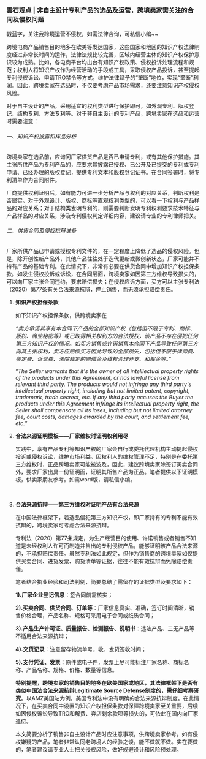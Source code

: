 ### 雲石观点 | 非自主设计专利产品的选品及运营，跨境卖家需关注的合同及侵权问题

戳蓝字，关注我跨境运营不侵权，如需法律咨询，可私信小编~~

跨境电商产品销售目的地多在欧美等发达国家，这些国家和地区的知识产权法律制度经过非常长时间的运作，法律法规比较完善，区域内经营主体的知识产权保护意识较为成熟。比如，各电商平台均出台有知识产权政策、侵权投诉处理流程和规范；权利人将知识产权作为经营活动的手段或工具，采取侵权产品投诉，甚至提起专利侵权诉讼、申请TRO禁令等方式，维护法律赋予的“垄断”地位，实现“垄断”利润。因此，跨境卖家在选品时，不仅要考虑产品市场需求，还要注意知识产权侵权风险。

对于自主设计的产品，采用适宜的权利类型进行保护即可，如外观专利、版权登记、结构专利、方法专利等。对于非自主设计的专利产品，跨境卖家在选品和运营时需要注意：

###### 一、知识产权披露和样品分析

跨境卖家在选品前，应询问厂家供货产品是否已申请专利，或有其他保护措施。其主张所供产品为专利产品的，应要求其披露已授权、已公开及已提交的专利或专利申请、已经办理的版权登记，提供专利文本和版权登记证书。在合同签署时，将专利清单作为合同附件。

厂商提供权利证明后，如有能力可进一步分析产品与权利的对应关系，判断权利是否属实。对于外观设计、版权、商标等直观权利类型的，可以看一下权利与产品样品的对应关系；对于结构类发明专利的，则需要判断发明专利权利要求技术特征与产品样品的对应关系，涉及专利侵权判定详细内容，建议请专业的专利律师把关。

###### 二、供货合同及侵权抗辩准备

厂家所供产品已申请或授权专利文件的，在一定程度上降低了选品的侵权风险。但是，除开创性新产品外，其他产品往往处于迭代更新或微创新状态，厂家可能并不持有产品的基础专利。在此情况下，非常有必要在供货合同中增加知识产权担保条款。如发生侵权投诉或诉讼，在合同层面，跨境卖家如因第三方维权导致损失的，可以向厂家主张合同违约，要求赔偿损失；在侵权应诉方面，买方可以主张专利法（2020）第77条有关合法来源抗辩，停止销售，而无须承担赔偿责任。

1. **知识产权担保条款**
   
   如下知识产权担保条款，供跨境卖家在
   
   *“卖方承诺其享有本合同下产品的全部知识产权（包括但不限于专利、商标、版权、商业秘密等）或已取得相关权利方的合法授权，该产品不存在侵犯任何第三方知识产权的情况。如买方销售或许诺销售本合同下产品导致任何第三方向其主张权利，卖方应赔偿买方因此导致的全部损失，包括但不限于律师费、鉴定费、诉讼费、法院裁定的赔偿金及维权合理开支、和解金等。”*
   
   “*The Seller warrants that it's the owner of all intelllectual property rights of the products under this Agreement, or has lawful license from relevant third party. The products would not infringe any third party's intellectual property right, including but not limited patent, copyright, trademark, trade secrect, etc. If any third party accuses the Buyer the products under this Agreement infringe its intellectual property right, the Seller shall compensate all its loses, including but not limited attorney fee, court costs, damages awarded by the court, and settlement fee, etc.*”

2. **合法来源证明模板——厂家维权时证明权利用尽**
   
   实践中，享有产品专利等知识产权的厂家会自行或委托代理机构主动提起侵权投诉或侵权诉讼，维护市场利益。因权利人的维权管理不足，特别是在委托第三方维权时，正品跨境卖家可能被波及，因此，建议跨境卖家除签订买卖合同外，要求厂家出具一份证明函，证明其所售产品为正品。笔者提供以下证明模板，供卖家朋友参考。如需word版，请私信小编。
   
   <img src="file:///C:/Users/zhoul/AppData/Roaming/marktext/images/2024-07-23-16-14-42-1721722476649.png" title="" alt="" data-align="center">
   
   <img src="file:///C:/Users/zhoul/AppData/Roaming/marktext/images/2024-07-23-16-15-31-1721722523305.png" title="" alt="" data-align="center">

3. **合法来源抗辩——第三方维权时证明产品有合法来源**
   
   在中国法律框架下，若选品侵犯第三方知识产权，即厂家持有的专利不能有效抗辩的，跨境卖家可考虑合法来源抗辩。
   
   专利法（2020）第77条规定，为生产经营目的使用、许诺销售或者销售不知道是未经权利人许可而制造并售出的专利侵权产品，能够证明该产品合法来源的，不承担赔偿责任。虽然专利法如此规定，但作为销售商的跨境卖家如仅提供买卖合同、进货发票、购货清单等证据，往往不能有效抗辩而免除赔偿责任。
   
   笔者结合执业经验和司法判例，简要总结了需留存的证据类型及要求如下：
   
   **1).厂家企业登记信息**：签合同前需核实；
   
   **2).买卖合同、供货合同、订单等**：厂家信息真实、准确，签订时间清晰，销售价格合理，产品名称、规格可采用电子合同或纸质合同；
   
   **3).产品生产许可证、质量报告、检测报告、说明书**：违法产品、三无产品等不适用合法来源抗辩；
   
   **4).交货记录**：注意留存物流单号，收、发货签收时间；
   
   **5).支付凭证、发票**：原件或电子件，发票上尽可能标注厂家名称、商标名称、产品名称、规格、价格、数量等信息。
   
   **特别提醒，跨境卖家的销售目的地多在欧美国家或地区，其法律框架下是否有类似中国法合法来源抗辩Legitimate Source Defense制度的，需仔细考察研究**。以AMZ美国站为例，美国专利法中没有明确的合法来源抗辩制度。在此情况下，在买卖合同中设置的知识产权担保条款对保障跨境卖家至关重要，后续如因侵权诉讼导致TRO和解费、弃店剩余款项等损失的，可依此在国内向厂家追偿。
   
   本文简要分析了销售非自主设计产品时应注意事项，供跨境卖家参考。如有侵权嫌疑的产品，笔者非常认同老跨境人的经验之谈，能不做就不做。实在要做的，笔者建议请专业人士把关侵权风险，做好规避设计和风险预处理。
